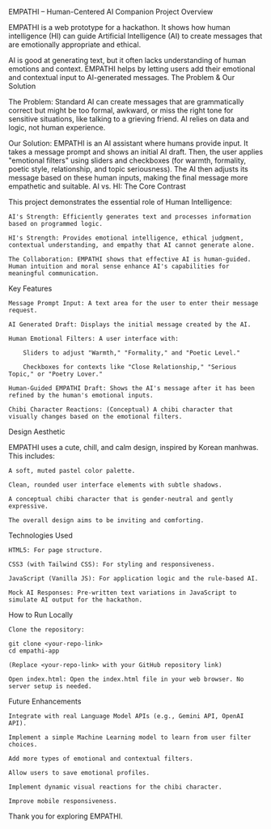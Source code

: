 EMPATHI – Human-Centered AI Companion
Project Overview

EMPATHI is a web prototype for a hackathon. It shows how human intelligence (HI) can guide Artificial Intelligence (AI) to create messages that are emotionally appropriate and ethical.

AI is good at generating text, but it often lacks understanding of human emotions and context. EMPATHI helps by letting users add their emotional and contextual input to AI-generated messages.
The Problem & Our Solution

The Problem: Standard AI can create messages that are grammatically correct but might be too formal, awkward, or miss the right tone for sensitive situations, like talking to a grieving friend. AI relies on data and logic, not human experience.

Our Solution: EMPATHI is an AI assistant where humans provide input. It takes a message prompt and shows an initial AI draft. Then, the user applies "emotional filters" using sliders and checkboxes (for warmth, formality, poetic style, relationship, and topic seriousness). The AI then adjusts its message based on these human inputs, making the final message more empathetic and suitable.
AI vs. HI: The Core Contrast

This project demonstrates the essential role of Human Intelligence:

    AI's Strength: Efficiently generates text and processes information based on programmed logic.

    HI's Strength: Provides emotional intelligence, ethical judgment, contextual understanding, and empathy that AI cannot generate alone.

    The Collaboration: EMPATHI shows that effective AI is human-guided. Human intuition and moral sense enhance AI's capabilities for meaningful communication.

Key Features

    Message Prompt Input: A text area for the user to enter their message request.

    AI Generated Draft: Displays the initial message created by the AI.

    Human Emotional Filters: A user interface with:

        Sliders to adjust "Warmth," "Formality," and "Poetic Level."

        Checkboxes for contexts like "Close Relationship," "Serious Topic," or "Poetry Lover."

    Human-Guided EMPATHI Draft: Shows the AI's message after it has been refined by the human's emotional inputs.

    Chibi Character Reactions: (Conceptual) A chibi character that visually changes based on the emotional filters.

Design Aesthetic

EMPATHI uses a cute, chill, and calm design, inspired by Korean manhwas. This includes:

    A soft, muted pastel color palette.

    Clean, rounded user interface elements with subtle shadows.

    A conceptual chibi character that is gender-neutral and gently expressive.

    The overall design aims to be inviting and comforting.

Technologies Used

    HTML5: For page structure.

    CSS3 (with Tailwind CSS): For styling and responsiveness.

    JavaScript (Vanilla JS): For application logic and the rule-based AI.

    Mock AI Responses: Pre-written text variations in JavaScript to simulate AI output for the hackathon.

How to Run Locally

    Clone the repository:

    git clone <your-repo-link>
    cd empathi-app

    (Replace <your-repo-link> with your GitHub repository link)

    Open index.html: Open the index.html file in your web browser. No server setup is needed.

Future Enhancements

    Integrate with real Language Model APIs (e.g., Gemini API, OpenAI API).

    Implement a simple Machine Learning model to learn from user filter choices.

    Add more types of emotional and contextual filters.

    Allow users to save emotional profiles.

    Implement dynamic visual reactions for the chibi character.

    Improve mobile responsiveness.

Thank you for exploring EMPATHI.
